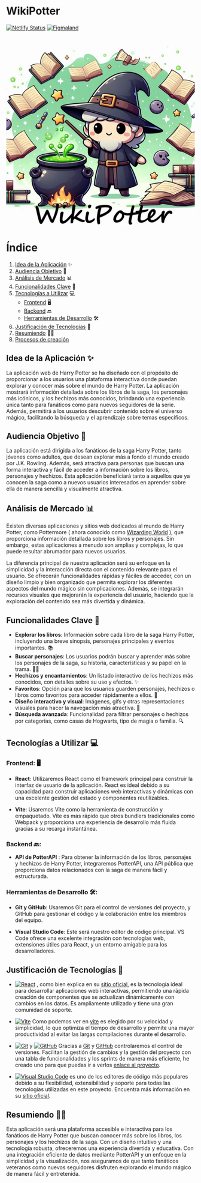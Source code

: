 # WikiPotter
[![Netlify Status](https://api.netlify.com/api/v1/badges/3d452d7e-d770-495b-9964-3d564cdd20b5/deploy-status)](https://wikipotter.netlify.app/) [![Figmaland](https://img.shields.io/badge/Figma-Design-blue)](https://www.figma.com/design/cFGLkQM37f9nZIJogr3RDx/WikiPotter?node-id=0-1&t=LBfrXEABMzzGtwsy-1)

![Logo de la app](./assets/logo.jpg) 


# Índice

1. [Idea de la Aplicación](#idea-de-la-aplicación) ✨
2. [Audiencia Objetivo](#audiencia-objetivo) 🎯
3. [Análisis de Mercado](#análisis-de-mercado) 📊
4. [Funcionalidades Clave](#funcionalidades-clave) 🔑
5. [Tecnologías a Utilizar](#tecnologías-a-utilizar) 💻
   - [Frontend](#frontend) 🖥️
   - [Backend](#backend) 🔙
   - [Herramientas de Desarrollo](#herramientas-de-desarrollo) 🛠️
6. [Justificación de Tecnologías](#justificación-de-tecnologías) 📝
7. [Resumiendo](#resumiendo) 🧙‍♂️
8. [Procesos de creación](./pages/ProcesoCreativo.md) 

## **Idea de la Aplicación** ✨
La aplicación web de Harry Potter se ha diseñado con el propósito de proporcionar a los usuarios una plataforma interactiva donde puedan explorar y conocer más sobre el mundo de Harry Potter. La aplicación mostrará información detallada sobre los libros de la saga, los personajes más icónicos, y los hechizos más conocidos, brindando una experiencia única tanto para fanáticos como para nuevos seguidores de la serie. Además, permitirá a los usuarios descubrir contenido sobre el universo mágico, facilitando la búsqueda y el aprendizaje sobre temas específicos.

## **Audiencia Objetivo** 🎯
La aplicación está dirigida a los fanáticos de la saga Harry Potter, tanto jóvenes como adultos, que desean explorar más a fondo el mundo creado por J.K. Rowling. Además, será atractiva para personas que buscan una forma interactiva y fácil de acceder a información sobre los libros, personajes y hechizos. Esta aplicación beneficiará tanto a aquellos que ya conocen la saga como a nuevos usuarios interesados en aprender sobre ella de manera sencilla y visualmente atractiva.

## **Análisis de Mercado** 📊
Existen diversas aplicaciones y sitios web dedicados al mundo de Harry Potter, como Pottermore ( ahora conocido como [Wizarding World](https://www.harrypotter.com/es) ), que proporciona información detallada sobre los libros y personajes. Sin embargo, estas aplicaciones a menudo son amplias y complejas, lo que puede resultar abrumador para nuevos usuarios.

La diferencia principal de nuestra aplicación será su enfoque en la simplicidad y la interacción directa con el contenido relevante para el usuario. Se ofrecerán funcionalidades rápidas y fáciles de acceder, con un diseño limpio y bien organizado que permita explorar los diferentes aspectos del mundo mágico sin complicaciones. Además, se integrarán recursos visuales que mejorarán la experiencia del usuario, haciendo que la exploración del contenido sea más divertida y dinámica.

## **Funcionalidades Clave** 🔑
  - **Explorar los libros**: Información sobre cada libro de la saga Harry Potter, incluyendo una breve sinopsis, personajes principales y eventos importantes. 📚
  - **Buscar personajes**: Los usuarios podrán buscar y aprender más sobre los personajes de la saga, su historia, características y su papel en la trama. 🧙‍♂️
  - **Hechizos y encantamientos**: Un listado interactivo de los hechizos más conocidos, con detalles sobre su uso y efectos. ✨
  - **Favoritos**: Opción para que los usuarios guarden personajes, hechizos o libros como favoritos para acceder rápidamente a ellos. 💖
  - **Diseño interactivo y visual**: Imágenes, gifs y otras representaciones visuales para hacer la navegación más atractiva. 🎨
  - **Búsqueda avanzada**: Funcionalidad para filtrar personajes o hechizos por categorías, como casas de Hogwarts, tipo de magia o familia. 🔍

## **Tecnologías a Utilizar** 💻

### **Frontend:** 🖥️
  - **React**: Utilizaremos React como el framework principal para construir la interfaz de usuario de la aplicación. React es ideal debido a su capacidad para construir aplicaciones web interactivas y dinámicas con una excelente gestión del estado y componentes reutilizables.

  - **Vite**: Usaremos Vite como la herramienta de construcción y empaquetado. Vite es más rápido que otros bundlers tradicionales como Webpack y proporciona una experiencia de desarrollo más fluida gracias a su recarga instantánea.

### **Backend** 🔙:
  - **API de PotterAPI** : Para obtener la información de los libros, personajes y hechizos de Harry Potter, integraremos PotterAPI, una API pública que proporciona datos relacionados con la saga de manera fácil y estructurada.

### **Herramientas de Desarrollo** 🛠️:
  - **Git y GitHub**: Usaremos Git para el control de versiones del proyecto, y GitHub para gestionar el código y la colaboración entre los miembros del equipo.

  - **Visual Studio Code**: Este será nuestro editor de código principal. VS Code ofrece una excelente integración con tecnologías web, extensiones útiles para React, y un entorno amigable para los desarrolladores.

## **Justificación de Tecnologías** 📝

- [![React](https://img.shields.io/badge/React-61DAFB?style=flat&logo=react&logoColor=black)](https://react.dev/)
, como bien explica en su [sitio oficial](https://react.dev/), es la tecnología ideal para desarrollar aplicaciones web interactivas, permitiendo una rápida creación de componentes que se actualizan dinámicamente con cambios en los datos. Es ampliamente utilizado y tiene una gran comunidad de soporte.

- [![Vite](https://img.shields.io/badge/Vite-646CFF?style=flat&logo=vite&logoColor=white)](https://vitejs.dev/)
 Como podemos ver en [vite](https://vitejs.dev/) es elegido por su velocidad y simplicidad, lo que optimiza el tiempo de desarrollo y permite una mayor productividad al evitar las largas compilaciones durante el desarrollo.

- [![Git](https://img.shields.io/badge/Git-F1502F?style=flat&logo=git&logoColor=white)](https://git-scm.com/)
 y [![GitHub](https://img.shields.io/badge/GitHub-000000?style=flat&logo=github&logoColor=white)](https://github.com/) Gracias a [Git](https://git-scm.com/) y [GitHub](https://github.com/) controlaremos el control de versiones. Facilitan la gestión de cambios y la gestión del proyecto con una tabla de funcionalidades y los sprints de manera más eficiente, he creado uno para que puedas ir a verlos [enlace al proyecto](https://github.com/users/naatiworlds/projects/1/views/1).

- [![Visual Studio Code](https://img.shields.io/badge/Visual%20Studio%20Code-007ACC?style=flat&logo=visualstudiocode&logoColor=white)](https://code.visualstudio.com/)
 es uno de los editores de código más populares debido a su flexibilidad, extensibilidad y soporte para todas las tecnologías utilizadas en este proyecto. Encuentra más información en su [sitio oficial](https://code.visualstudio.com/).

## **Resumiendo** 🧙‍♂️
Esta aplicación será una plataforma accesible e interactiva para los fanáticos de Harry Potter que buscan conocer más sobre los libros, los personajes y los hechizos de la saga. Con un diseño intuitivo y una tecnología robusta, ofreceremos una experiencia divertida y educativa. Con una integración eficiente de datos mediante PotterAPI y un enfoque en la simplicidad y la visualización, nos aseguramos de que tanto fanáticos veteranos como nuevos seguidores disfruten explorando el mundo mágico de manera fácil y entretenida.
